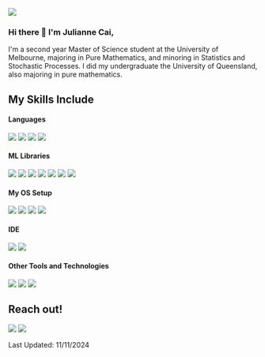 ![](https://komarev.com/ghpvc/?username=JulianneCai)

### Hi there 👋 I'm Julianne Cai,

I'm a second year Master of Science student at the University of Melbourne, majoring in Pure Mathematics, and minoring in Statistics and Stochastic Processes. I did my undergraduate the University of Queensland, also majoring in pure mathematics.

## My Skills Include

<h4> Languages </h4>
<span> 
  <img src="https://img.shields.io/badge/Python-14354C?style=for-the-badge&logo=python&logoColor=white">
  <img src="https://img.shields.io/badge/Java-ED8B00?style=for-the-badge&logo=java&logoColor=white">
  <img src="https://img.shields.io/badge/C-00599C?style=for-the-badge&logo=c&logoColor=white">
  <img src="https://img.shields.io/badge/R-276DC3?style=for-the-badge&logo=r&logoColor=white">
</span>

<h4> ML Libraries </h4>
<span>
  <img src="https://img.shields.io/badge/Matplotlib-%23ffffff.svg?style=for-the-badge&logo=Matplotlib&logoColor=black">
  <img src="https://img.shields.io/badge/pandas-%23150458.svg?style=for-the-badge&logo=pandas&logoColor=white">
  <img src="https://img.shields.io/badge/numpy-%23013243.svg?style=for-the-badge&logo=numpy&logoColor=white">
  <img src="https://img.shields.io/badge/scikit--learn-%23F7931E.svg?style=for-the-badge&logo=scikit-learn&logoColor=white">
  <img src="https://img.shields.io/badge/scikit--optimize-000000?style=for-the-badge&logoColor=white">
  <img src="https://img.shields.io/badge/Plotly-%233F4F75.svg?style=for-the-badge&logo=plotly&logoColor=white">
  <img src="https://img.shields.io/badge/xgboost-%8A2BE2?style=for-the-badge&logoColor=black">
</span>

<h4> My OS Setup </h4>
<span>
  <img src="https://img.shields.io/badge/Linux-FCC624?style=for-the-badge&logo=linux&logoColor=black">
  <img src="https://img.shields.io/badge/Gentoo-54487A?style=for-the-badge&logo=gentoo&logoColor=fff">
  <img src="https://img.shields.io/badge/dwm-1177AA?style=for-the-badge&logo=suckless">
  <img src="https://img.shields.io/badge/X11-F28834?style=for-the-badge&logo=x.org&logoColor=ffffff">
</span>

<h4> IDE </h4>
<span>
<img src="https://img.shields.io/badge/PyCharm-000000?style=for-the-badge&logo=PyCharm&logoColor=white">
<img src="https://custom-icon-badges.demolab.com/badge/Visual%20Studio%20Code-0078d7.svg?style=for-the-badge&logo=vsc&logoColor=white">
<!-- <img src="https://img.shields.io/badge/Visual_Studio_Code-0078D4?style=for-the-badge&logo=visual%20studio%20code&logoColor=white"> -->


<h4> Other Tools and Technologies </h4>
<span>
  <img src="https://img.shields.io/badge/Git-F05032?style=for-the-badge&logo=git&logoColor=white">
  <img src ="https://img.shields.io/badge/Vim-3b883b?style=for-the-badge&logo=vim">
  <img src="https://img.shields.io/badge/-LaTeX-008080?style=for-the-badge&logo=latex&logoColor=white">

</span>


## Reach out!

<a target="_blank" href="https://www.linkedin.com/in/julianne-cai/"><img src="https://img.shields.io/badge/-LinkedIn-0077B5?style=for-the-badge&logo=Linkedin&logoColor=white"></img></a>
<a target="_blank" href="mailto:julianne.cai@outlook.com"><img src="https://img.shields.io/badge/Outlook-0078D4?style=for-the-badge&logo=microsoft-outlook&logoColor=white"></img></a>
<br>
</p>

<!-- <hr> -->

<!-- <img src="https://github-readme-stats.vercel.app/api/top-langs/?username=JulianneCai&theme=blue-green"> -->

<!-- ------ -->

Last Updated: 11/11/2024

